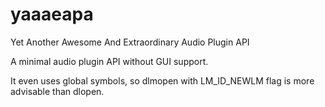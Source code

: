 # yaaaeapa

Yet Another Awesome And Extraordinary Audio Plugin API

A minimal audio plugin API without GUI support.

It even uses global symbols, so dlmopen with LM_ID_NEWLM flag is more advisable than dlopen.

